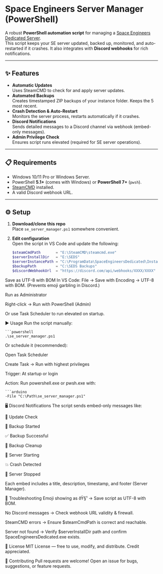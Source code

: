 # Space Engineers Server Manager (PowerShell)

A robust **PowerShell automation script** for managing a [Space Engineers Dedicated Server](https://www.spaceengineersgame.com/dedicated-servers/).  
This script keeps your SE server updated, backed up, monitored, and auto-restarted if it crashes. It also integrates with **Discord webhooks** for rich notifications.

---

## ✨ Features
- **Automatic Updates**  
  Uses SteamCMD to check for and apply server updates.
- **Automated Backups**  
  Creates timestamped ZIP backups of your instance folder. Keeps the 5 most recent.
- **Crash Detection & Auto-Restart**  
  Monitors the server process, restarts automatically if it crashes.
- **Discord Notifications**  
  Sends detailed messages to a Discord channel via webhook (embed-only messages).
- **Admin Privilege Check**  
  Ensures script runs elevated (required for SE server operations).

---

## 📋 Requirements
- Windows 10/11 Pro or Windows Server.
- PowerShell **5.1+** (comes with Windows) or **PowerShell 7+** (`pwsh`).
- [SteamCMD](https://developer.valvesoftware.com/wiki/SteamCMD) installed.
- A valid Discord webhook URL.

---

## ⚙️ Setup

1. **Download/clone this repo**  
   Place `se_server_manager.ps1` somewhere convenient.

2. **Edit configuration**  
   Open the script in VS Code and update the following:
   ```powershell
   $steamCmdPath       = "E:\SteamCMD\steamcmd.exe"
   $serverInstallDir   = "E:\SEDS"
   $serverInstancePath = "C:\ProgramData\SpaceEngineersDedicated\InstanceName"
   $backupPath         = "C:\SEDS Backups"
   $discordWebhookUrl  = "https://discord.com/api/webhooks/XXXX/XXXX"
Save as UTF-8 with BOM
In VS Code: File → Save with Encoding → UTF-8 with BOM.
(Prevents emoji garbling in Discord.)

Run as Administrator

Right-click → Run with PowerShell (Admin)

Or use Task Scheduler to run elevated on startup.

▶️ Usage
Run the script manually:

    ```powershell
    .\se_server_manager.ps1
Or schedule it (recommended):

Open Task Scheduler

Create Task → Run with highest privileges

Trigger: At startup or login

Action: Run powershell.exe or pwsh.exe with:

    ```arduino
    -File "C:\Path\se_server_manager.ps1"
🖥️ Discord Notifications
The script sends embed-only messages like:

🔄 Update Check

💾 Backup Started

✅ Backup Successful

🧹 Backup Cleanup

🚀 Server Starting

💥 Crash Detected

🛑 Server Stopped

Each embed includes a title, description, timestamp, and footer (Server Manager).

🔧 Troubleshooting
Emoji showing as ðŸ§¹ → Save script as UTF-8 with BOM.

No Discord messages → Check webhook URL validity & firewall.

SteamCMD errors → Ensure $steamCmdPath is correct and reachable.

Server not found → Verify $serverInstallDir path and confirm SpaceEngineersDedicated.exe exists.

📜 License
MIT License — free to use, modify, and distribute. Credit appreciated.

🤝 Contributing
Pull requests are welcome! Open an issue for bugs, suggestions, or feature requests.
